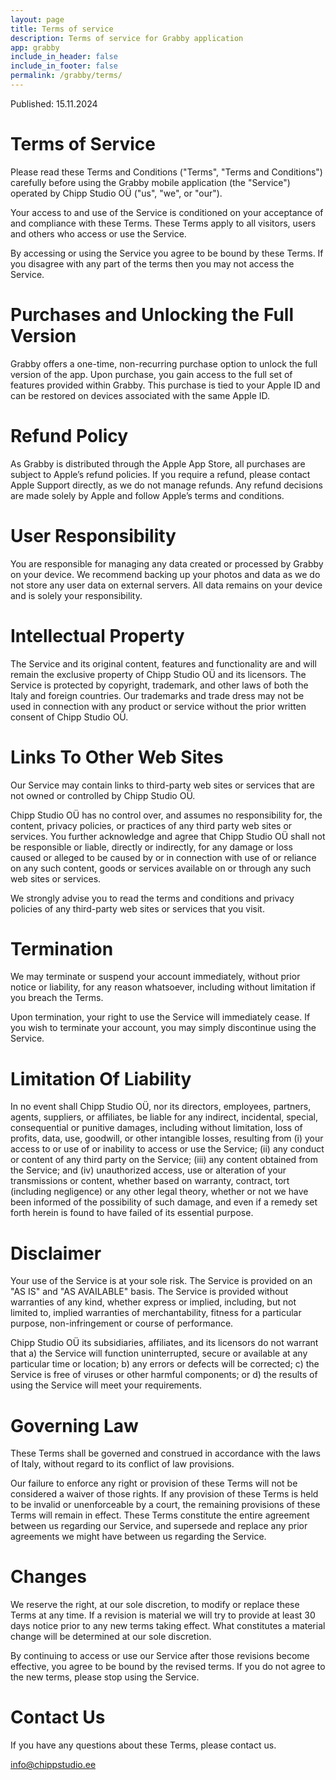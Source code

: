 ```yaml
---
layout: page
title: Terms of service
description: Terms of service for Grabby application
app: grabby
include_in_header: false
include_in_footer: false
permalink: /grabby/terms/
---
```


Published: 15.11.2024

# Terms of Service
Please read these Terms and Conditions ("Terms", "Terms and Conditions") carefully before using the Grabby mobile application (the "Service") operated by Chipp Studio OÜ ("us", "we", or "our").

Your access to and use of the Service is conditioned on your acceptance of and compliance with these Terms. These Terms apply to all visitors, users and others who access or use the Service.

By accessing or using the Service you agree to be bound by these Terms. If you disagree with any part of the terms then you may not access the Service.

# Purchases and Unlocking the Full Version


Grabby offers a one-time, non-recurring purchase option to unlock the full version of the app. Upon purchase, you gain access to the full set of features provided within Grabby. This purchase is tied to your Apple ID and can be restored on devices associated with the same Apple ID.

# Refund Policy


As Grabby is distributed through the Apple App Store, all purchases are subject to Apple’s refund policies. If you require a refund, please contact Apple Support directly, as we do not manage refunds. Any refund decisions are made solely by Apple and follow Apple’s terms and conditions.

# User Responsibility


You are responsible for managing any data created or processed by Grabby on your device. We recommend backing up your photos and data as we do not store any user data on external servers. All data remains on your device and is solely your responsibility.

# Intellectual Property


The Service and its original content, features and functionality are and will remain the exclusive property of Chipp Studio OÜ and its licensors. The Service is protected by copyright, trademark, and other laws of both the Italy and foreign countries. Our trademarks and trade dress may not be used in connection with any product or service without the prior written consent of Chipp Studio OÜ.

# Links To Other Web Sites


Our Service may contain links to third-party web sites or services that are not owned or controlled by Chipp Studio OÜ.

Chipp Studio OÜ has no control over, and assumes no responsibility for, the content, privacy policies, or practices of any third party web sites or services. You further acknowledge and agree that Chipp Studio OÜ shall not be responsible or liable, directly or indirectly, for any damage or loss caused or alleged to be caused by or in connection with use of or reliance on any such content, goods or services available on or through any such web sites or services.

We strongly advise you to read the terms and conditions and privacy policies of any third-party web sites or services that you visit.

# Termination


We may terminate or suspend your account immediately, without prior notice or liability, for any reason whatsoever, including without limitation if you breach the Terms.

Upon termination, your right to use the Service will immediately cease. If you wish to terminate your account, you may simply discontinue using the Service.

# Limitation Of Liability


In no event shall Chipp Studio OÜ, nor its directors, employees, partners, agents, suppliers, or affiliates, be liable for any indirect, incidental, special, consequential or punitive damages, including without limitation, loss of profits, data, use, goodwill, or other intangible losses, resulting from (i) your access to or use of or inability to access or use the Service; (ii) any conduct or content of any third party on the Service; (iii) any content obtained from the Service; and (iv) unauthorized access, use or alteration of your transmissions or content, whether based on warranty, contract, tort (including negligence) or any other legal theory, whether or not we have been informed of the possibility of such damage, and even if a remedy set forth herein is found to have failed of its essential purpose.

# Disclaimer


Your use of the Service is at your sole risk. The Service is provided on an "AS IS" and "AS AVAILABLE" basis. The Service is provided without warranties of any kind, whether express or implied, including, but not limited to, implied warranties of merchantability, fitness for a particular purpose, non-infringement or course of performance.

Chipp Studio OÜ its subsidiaries, affiliates, and its licensors do not warrant that a) the Service will function uninterrupted, secure or available at any particular time or location; b) any errors or defects will be corrected; c) the Service is free of viruses or other harmful components; or d) the results of using the Service will meet your requirements.

# Governing Law


These Terms shall be governed and construed in accordance with the laws of Italy, without regard to its conflict of law provisions.

Our failure to enforce any right or provision of these Terms will not be considered a waiver of those rights. If any provision of these Terms is held to be invalid or unenforceable by a court, the remaining provisions of these Terms will remain in effect. These Terms constitute the entire agreement between us regarding our Service, and supersede and replace any prior agreements we might have between us regarding the Service.

# Changes


We reserve the right, at our sole discretion, to modify or replace these Terms at any time. If a revision is material we will try to provide at least 30 days notice prior to any new terms taking effect. What constitutes a material change will be determined at our sole discretion.

By continuing to access or use our Service after those revisions become effective, you agree to be bound by the revised terms. If you do not agree to the new terms, please stop using the Service.

# Contact Us


If you have any questions about these Terms, please contact us.

[info@chippstudio.ee](mailto:info@chippstudio.ee)

